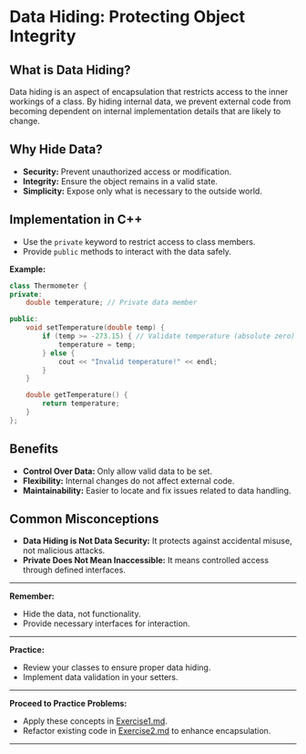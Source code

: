 # Data Hiding: Protecting Object Integrity

## **What is Data Hiding?**

Data hiding is an aspect of encapsulation that restricts access to the inner workings of a class. By hiding internal data, we prevent external code from becoming dependent on internal implementation details that are likely to change.

## **Why Hide Data?**

- **Security:** Prevent unauthorized access or modification.
- **Integrity:** Ensure the object remains in a valid state.
- **Simplicity:** Expose only what is necessary to the outside world.

## **Implementation in C++**

- Use the `private` keyword to restrict access to class members.
- Provide `public` methods to interact with the data safely.

**Example:**

```cpp
class Thermometer {
private:
    double temperature; // Private data member

public:
    void setTemperature(double temp) {
        if (temp >= -273.15) { // Validate temperature (absolute zero)
            temperature = temp;
        } else {
            cout << "Invalid temperature!" << endl;
        }
    }

    double getTemperature() {
        return temperature;
    }
};
```

## **Benefits**

- **Control Over Data:** Only allow valid data to be set.
- **Flexibility:** Internal changes do not affect external code.
- **Maintainability:** Easier to locate and fix issues related to data handling.

## **Common Misconceptions**

- **Data Hiding is Not Data Security:** It protects against accidental misuse, not malicious attacks.
- **Private Does Not Mean Inaccessible:** It means controlled access through defined interfaces.

---

**Remember:**

- Hide the data, not functionality.
- Provide necessary interfaces for interaction.

---

**Practice:**

- Review your classes to ensure proper data hiding.
- Implement data validation in your setters.

---

**Proceed to Practice Problems:**

- Apply these concepts in [Exercise1.md](../practice_problems/Exercise1.md).
- Refactor existing code in [Exercise2.md](../practice_problems/Exercise2.md) to enhance encapsulation.

---
